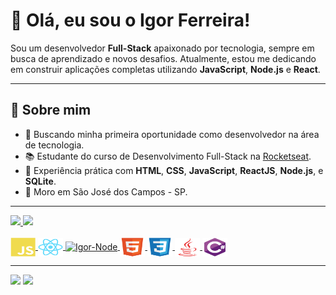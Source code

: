 # 👋 Olá, eu sou o Igor Ferreira!

Sou um desenvolvedor **Full-Stack** apaixonado por tecnologia, sempre em busca de aprendizado e novos desafios. Atualmente, estou me dedicando em construir aplicações completas utilizando **JavaScript**, **Node.js** e **React**.

---

## 🌟 Sobre mim

- 🚀 Buscando minha primeira oportunidade como desenvolvedor na área de tecnologia.
- 📚 Estudante do curso de Desenvolvimento Full-Stack na [Rocketseat](https://www.rocketseat.com.br/).
- 🔧 Experiência prática com **HTML**, **CSS**, **JavaScript**, **ReactJS**, **Node.js**, e **SQLite**.
- 📍 Moro em São José dos Campos - SP.

---

<div>
  <a href="https://github.com/igorferreira007">
  <img height="180em" src="https://github-readme-stats.vercel.app/api?username=igorferreira007"/>
  <img height="180em" src="https://github-readme-stats.vercel.app/api/top-langs/?username=igorferreira007"/>
</div>
<div style="display: inline_block"><br>
  <img align="center" alt="Igor-Js" height="30" width="40" src="https://raw.githubusercontent.com/devicons/devicon/master/icons/javascript/javascript-plain.svg">
  <img align="center" alt="Igor-React" height="30" width="40" src="https://raw.githubusercontent.com/devicons/devicon/master/icons/react/react-original.svg">
  <img align="center" alt="Igor-Node" height="30" width="40" src="https://cdn.jsdelivr.net/gh/devicons/devicon@latest/icons/nodejs/nodejs-original.svg">
  <img align="center" alt="Igor-HTML" height="30" width="40" src="https://raw.githubusercontent.com/devicons/devicon/master/icons/html5/html5-original.svg">
  <img align="center" alt="Igor-CSS" height="30" width="40" src="https://raw.githubusercontent.com/devicons/devicon/master/icons/css3/css3-original.svg">
  <img align="center" alt="Igor-Java" height="30" width="40" src="https://raw.githubusercontent.com/devicons/devicon/master/icons/java/java-plain.svg">
  <img align="center" alt="Igor-Csharp" height="30" width="40" src="https://raw.githubusercontent.com/devicons/devicon/master/icons/csharp/csharp-original.svg">
</div>

---

<div> 
  <a href = "mailto:ferreiraigor007@gmail.com"><img src="https://img.shields.io/badge/-Gmail-%23333?style=for-the-badge&logo=gmail&logoColor=white" target="_blank"></a>
  <a href="https://www.linkedin.com/in/ferreira-igor/" target="_blank"><img src="https://img.shields.io/badge/-LinkedIn-%230077B5?style=for-the-badge&logo=linkedin&logoColor=white" target="_blank"></a> 
</div>
